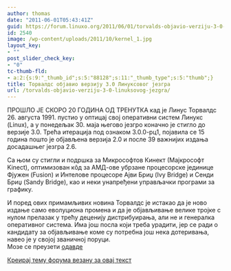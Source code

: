 ```yaml
---
author: thomas
date: "2011-06-01T05:43:41Z"
guid: https://forum.linuxo.org/2011/06/01/torvalds-objavio-verziju-3-0-linuksovog-jezgra/
id: 2540
image: /wp-content/uploads/2011/10/kernel_1.jpg
layout_key:
- ""
post_slider_check_key:
- "0"
tc-thumb-fld:
- a:2:{s:9:"_thumb_id";s:5:"88128";s:11:"_thumb_type";s:5:"thumb";}
title: Торвалдс објавио верзију 3.0 Линуксовог језгра
url: /torvalds-objavio-verziju-3-0-linuksovog-jezgra/
---
```

ПРОШЛО ЈЕ СКОРО 20 ГОДИНА ОД ТРЕНУТКА кад је Линус Торвалдс 26. августа 1991. пустио у оптицај свој оперативни систем Линукс (Linux), а у понедељак 30. маја његово језгро коначно је стигло до верзије 3.0. Трећа итерација под ознаком 3.0.0-рц1, појавила се 15 година пошто је објављена верзија 2.0 и после 39 важнијих издања досадашњег језгра 2.6. 

Са њом су стигли и подршка за Микрософтов Кинект (Мајкрософт Kinect), оптимизован кôд за АМД-ове убрзане процесорске јединице Фјужен (Fusion) и Интелове процесоре Ајви Бриџ (Ivy Bridge) и Сенди Бриџ (Sandy Bridge), као и неки унапређени управљачки програми за графику. 

И поред ових примамљивих новина Торвалдс је истакао да је ново издање само еволуциона промена и да је објављивање велике тројке с нулом прелазак у трећу деценију дистрибуирања, али не и генералка оперативног система. Има још посла који треба урадити, јер се ради о кандидату за објављивање коме су потребна још нека дотеривања, навео је у својој званичној поруци.  
Мозе се преузети [одавде](http://kernel.org/)

[Креирај тему форума везану за овај текст](https://linuxo.org/nova-tema-na-forumu/?se_pid=2540)